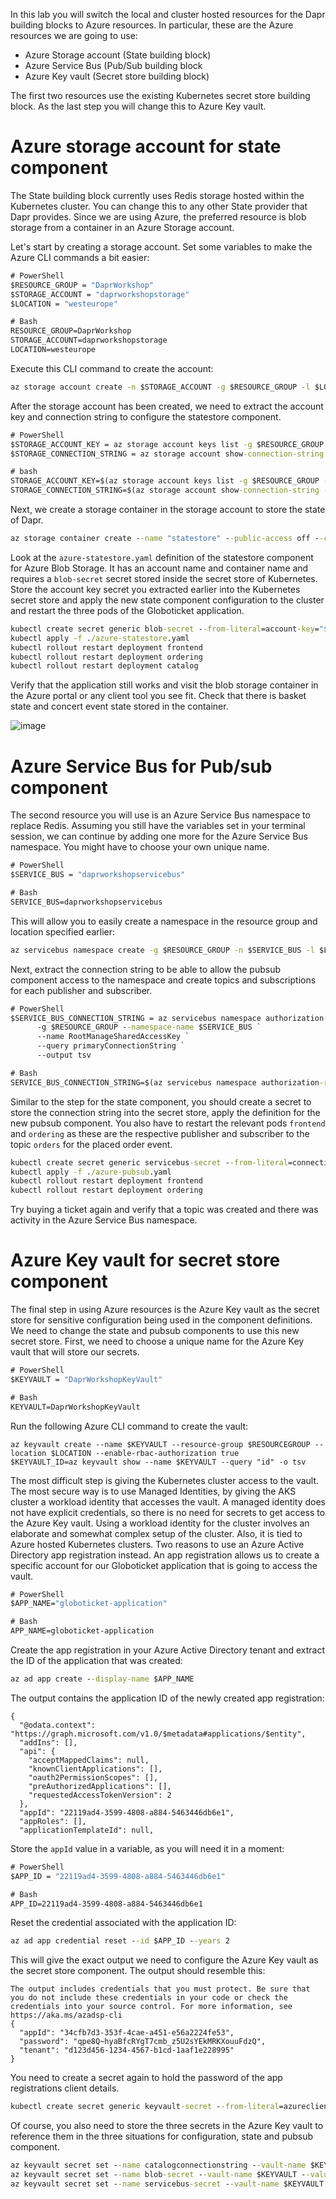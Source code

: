 In this lab you will switch the local and cluster hosted resources for the Dapr building blocks to Azure resources. In particular, these are the Azure resources we are going to use:
- Azure Storage account (State building block)
- Azure Service Bus (Pub/Sub building block
- Azure Key vault (Secret store building block)

The first two resources use the existing Kubernetes secret store building block. As the last step you will change this to Azure Key vault.

# Azure storage account for state component
The State building block currently uses Redis storage hosted within the Kubernetes cluster. You can change this to any other State provider that Dapr provides. Since we are using Azure, the preferred resource is blob storage from a container in an Azure Storage account.

Let's start by creating a storage account. Set some variables to make the Azure CLI commands a bit easier:

```cmd
# PowerShell
$RESOURCE_GROUP = "DaprWorkshop"
$STORAGE_ACCOUNT = "daprworkshopstorage"
$LOCATION = "westeurope"

# Bash
RESOURCE_GROUP=DaprWorkshop
STORAGE_ACCOUNT=daprworkshopstorage
LOCATION=westeurope
```

Execute this CLI command to create the account:
```cmd
az storage account create -n $STORAGE_ACCOUNT -g $RESOURCE_GROUP -l $LOCATION --sku Standard_LRS
```

After the storage account has been created, we need to extract the account key and connection string to configure the statestore component.
```cmd
# PowerShell
$STORAGE_ACCOUNT_KEY = az storage account keys list -g $RESOURCE_GROUP -n $STORAGE_ACCOUNT --query [0].value -o tsv
$STORAGE_CONNECTION_STRING = az storage account show-connection-string -n $STORAGE_ACCOUNT -g $RESOURCE_GROUP --query connectionString -o tsv

# bash
STORAGE_ACCOUNT_KEY=$(az storage account keys list -g $RESOURCE_GROUP -n $STORAGE_ACCOUNT --query [0].value -o tsv)
STORAGE_CONNECTION_STRING=$(az storage account show-connection-string -n $STORAGE_ACCOUNT -g $RESOURCE_GROUP --query connectionString -o tsv)
```

Next, we create a storage container in the storage account to store the state of Dapr.
```cmd
az storage container create --name "statestore" --public-access off --connection-string $STORAGE_CONNECTION_STRING
```

Look at the `azure-statestore.yaml` definition of the statestore component for Azure Blob Storage. It has an account name and container name and requires a `blob-secret` secret stored inside the secret store of Kubernetes.
Store the account key secret you extracted earlier into the Kubernetes secret store and apply the new state component configuration to the cluster and restart the three pods of the Globoticket application.
```cmd
kubectl create secret generic blob-secret --from-literal=account-key="$STORAGE_ACCOUNT_KEY"
kubectl apply -f ./azure-statestore.yaml
kubectl rollout restart deployment frontend
kubectl rollout restart deployment ordering
kubectl rollout restart deployment catalog
```

Verify that the application still works and visit the blob storage container in the Azure portal or any client tool you see fit. Check that there is basket state and concert event state stored in the container.

![image](https://user-images.githubusercontent.com/5504642/231604970-3784faf8-db8b-4809-b9b1-0c17259221b2.png)

# Azure Service Bus for Pub/sub component
The second resource you will use is an Azure Service Bus namespace to replace Redis. Assuming you still have the variables set in your terminal session, we can continue by adding one more for the Azure Service Bus namespace. You might have to choose your own unique name.
```cmd
# PowerShell
$SERVICE_BUS = "daprworkshopservicebus"

# Bash
SERVICE_BUS=daprworkshopservicebus
```
This will allow you to easily create a namespace in the resource group and location specified earlier: 
```cmd
az servicebus namespace create -g $RESOURCE_GROUP -n $SERVICE_BUS -l $LOCATION --sku Standard
```

Next, extract the connection string to be able to allow the pubsub component access to the namespace and create topics and subscriptions for each publisher and subscriber.

```cmd
# PowerShell
$SERVICE_BUS_CONNECTION_STRING = az servicebus namespace authorization-rule keys list `
      -g $RESOURCE_GROUP --namespace-name $SERVICE_BUS `
      --name RootManageSharedAccessKey `
      --query primaryConnectionString `
      --output tsv

# Bash
SERVICE_BUS_CONNECTION_STRING=$(az servicebus namespace authorization-rule keys list -g $RESOURCE_GROUP --namespace-name $SERVICE_BUS --name RootManageSharedAccessKey --query primaryConnectionString --output tsv)
```

Similar to the step for the state component, you should create a secret to store the connection string into the secret store, apply the definition for the new pubsub component. You also have to restart the relevant pods `frontend` and `ordering` as these are the respective publisher and subscriber to the topic `orders` for the placed order event.
```cmd
kubectl create secret generic servicebus-secret --from-literal=connection-string="$SERVICE_BUS_CONNECTION_STRING"
kubectl apply -f ./azure-pubsub.yaml
kubectl rollout restart deployment frontend
kubectl rollout restart deployment ordering
```

Try buying a ticket again and verify that a topic was created and there was activity in the Azure Service Bus namespace.

# Azure Key vault for secret store component
The final step in using Azure resources is the Azure Key vault as the secret store for sensitive configuration being used in the component definitions. We need to change the state and pubsub components to use this new secret store.
First, we need to choose a unique name for the Azure Key vault that will store our secrets.
```cmd
# PowerShell
$KEYVAULT = "DaprWorkshopKeyVault"

# Bash
KEYVAULT=DaprWorkshopKeyVault
```
Run the following Azure CLI command to create the vault:
```
az keyvault create --name $KEYVAULT --resource-group $RESOURCEGROUP --location $LOCATION --enable-rbac-authorization true
$KEYVAULT_ID=az keyvault show --name $KEYVAULT --query "id" -o tsv
```

The most difficult step is giving the Kubernetes cluster access to the vault. The most secure way is to use Managed Identities, by giving the AKS cluster a workload identity that accesses the vault. A managed identity does not have explicit credentials, so there is no need for secrets to get access to the Azure Key vault. 
Using a workload identity for the cluster involves an elaborate and somewhat complex setup of the cluster. Also, it is tied to Azure hosted Kubernetes clusters. Two reasons to use an Azure Active Directory app registration instead. An app registration allows us to create a specific account for our Globoticket application that is going to access the vault. 
```cmd
# PowerShell
$APP_NAME="globoticket-application"

# Bash
APP_NAME=globoticket-application
```
Create the app registration in your Azure Active Directory tenant and extract the ID of the application that was created:
```cmd
az ad app create --display-name $APP_NAME
```
The output contains the application ID of the newly created app registration:
```
{
  "@odata.context": "https://graph.microsoft.com/v1.0/$metadata#applications/$entity",
  "addIns": [],
  "api": {
    "acceptMappedClaims": null,
    "knownClientApplications": [],
    "oauth2PermissionScopes": [],
    "preAuthorizedApplications": [],
    "requestedAccessTokenVersion": 2
  },
  "appId": "22119ad4-3599-4808-a884-5463446db6e1",
  "appRoles": [],
  "applicationTemplateId": null,
```
Store the `appId` value in a variable, as you will need it in a moment:
```cmd
# PowerShell
$APP_ID = "22119ad4-3599-4808-a884-5463446db6e1"

# Bash
APP_ID=22119ad4-3599-4808-a884-5463446db6e1
```
Reset the credential associated with the application ID:
```cmd
az ad app credential reset --id $APP_ID --years 2 
```
This will give the exact output we need to configure the Azure Key vault as the secret store component. The output should resemble this:
```
The output includes credentials that you must protect. Be sure that you do not include these credentials in your code or check the credentials into your source control. For more information, see https://aka.ms/azadsp-cli
{
  "appId": "34cfb7d3-353f-4cae-a451-e56a2224fe53",
  "password": "qpe8Q~hyaBfcRYgT7cmb_z5U2sYEkMRKXouuFdzQ",
  "tenant": "d123d456-1234-4567-b1cd-1aaf1e228995"
}
```

You need to create a secret again to hold the password of the app registrations client details.
```cmd
kubectl create secret generic keyvault-secret --from-literal=azureclientsecret="<password-of-app-registration>"
```

Of course, you also need to store the three secrets in the Azure Key vault to reference them in the three situations for configuration, state and pubsub component.
```cmd
az keyvault secret set --name catalogconnectionstring --vault-name $KEYVAULT --value "Event Catalog DB Connection string from Azure KeyVault"
az keyvault secret set --name blob-secret --vault-name $KEYVAULT --value $STORAGE_ACCOUNT_KEY
az keyvault secret set --name servicebus-secret --vault-name $KEYVAULT --value $SERVICE_BUS_CONNECTION_STRING
```

